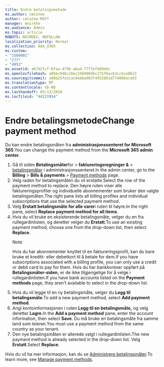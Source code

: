 ```yaml
---
title: Endre betalingsmetode
ms.author: cmcatee
author: cmcatee-MSFT
manager: mnirkhe
ms.audience: Admin
ms.topic: article
ROBOTS: NOINDEX, NOFOLLOW
localization_priority: Normal
ms.collection: Adm_O365
ms.custom:
- "1500001"
- "277"
- "4852"
ms.assetid: a67d2fcf-0faa-4796-a6a4-f7ffefd89e9c
ms.openlocfilehash: a0bbc046c28ec246090dbc275f6acb3ccbce8622
ms.sourcegitcommit: a98b25fa3cac9ebba983f4932881d774880aca93
ms.translationtype: MT
ms.contentlocale: nb-NO
ms.lasthandoff: 05/13/2020
ms.locfileid: "44221954"
---
```

# <a name="change-payment-method"></a><span data-ttu-id="ac9d7-102">Endre betalingsmetode</span><span class="sxs-lookup"><span data-stu-id="ac9d7-102">Change payment method</span></span>

<span data-ttu-id="ac9d7-103">Du kan endre betalingsmåten fra **administrasjonssenteret for Microsoft 365**.</span><span class="sxs-lookup"><span data-stu-id="ac9d7-103">You can change the payment method from the **Microsoft 365 admin center**.</span></span>
  
1. <span data-ttu-id="ac9d7-104">Gå til siden **Betalingsmåter**for  >  **faktureringsregninger &**  >  [betalingsmåter](https://go.microsoft.com/fwlink/p/?linkid=2018806) i administrasjonssenteret.</span><span class="sxs-lookup"><span data-stu-id="ac9d7-104">In the admin center, go to the **Billing** > **Bills & payments** > [Payment methods](https://go.microsoft.com/fwlink/p/?linkid=2018806) page.</span></span>
2. <span data-ttu-id="ac9d7-105">Velg raden for betalingsmåten du vil erstatte.</span><span class="sxs-lookup"><span data-stu-id="ac9d7-105">Select the row of the payment method to replace.</span></span> <span data-ttu-id="ac9d7-106">Den høyre ruten viser alle faktureringsprofiler og individuelle abonnementer som bruker den valgte betalingsmåten.</span><span class="sxs-lookup"><span data-stu-id="ac9d7-106">The right pane lists all billing profiles and individual subscriptions that use the selected payment method.</span></span>
3. <span data-ttu-id="ac9d7-107">Velg **Erstatt betalingsmåte for alle varer**i ruten til høyre.</span><span class="sxs-lookup"><span data-stu-id="ac9d7-107">In the right pane, select **Replace payment method for all items**.</span></span>
4. <span data-ttu-id="ac9d7-108">Hvis du vil bruke en eksisterende betalingsmåte, velger du en fra rullegardinlisten, og deretter velger du **Erstatt**.</span><span class="sxs-lookup"><span data-stu-id="ac9d7-108">To use an existing payment method, choose one from the drop-down list, then select **Replace**.</span></span>
    > [!NOTE]
    > <span data-ttu-id="ac9d7-109">Hvis du har abonnementer knyttet til en faktureringsprofil, kan du bare bruke et kreditt- eller debetkort til å betale for dem.</span><span class="sxs-lookup"><span data-stu-id="ac9d7-109">If you have subscriptions associated with a billing profile, you can only use a credit or debit card to pay for them.</span></span> <span data-ttu-id="ac9d7-110">Hvis du har bankkontoer oppført på **Betalingsmåter-siden,** er de ikke tilgjengelige for å velge i rullegardinlisten.</span><span class="sxs-lookup"><span data-stu-id="ac9d7-110">If you have bank accounts listed on the **Payment methods** page, they aren't available to select in the drop-down list.</span></span>
5. <span data-ttu-id="ac9d7-111">Hvis du vil legge til en ny betalingsmåte, velger du **Legg til betalingsmåte**.</span><span class="sxs-lookup"><span data-stu-id="ac9d7-111">To add a new payment method, select **Add payment method**.</span></span>
6. <span data-ttu-id="ac9d7-112">Angi kontoinformasjonen i ruten **Legg til en betalingsmåte,** og velg deretter **Lagre**.</span><span class="sxs-lookup"><span data-stu-id="ac9d7-112">In the **Add a payment method** pane, enter the account information, then select **Save**.</span></span> <span data-ttu-id="ac9d7-113">Du må bruke en betalingsmåte fra samme land som leieren.</span><span class="sxs-lookup"><span data-stu-id="ac9d7-113">You must use a payment method from the same country as your tenant.</span></span>
7. <span data-ttu-id="ac9d7-114">Den nye betalingsmåten er allerede valgt i rullegardinlisten.</span><span class="sxs-lookup"><span data-stu-id="ac9d7-114">The new payment method is already selected in the drop-down list.</span></span> <span data-ttu-id="ac9d7-115">Velg **Erstatt**.</span><span class="sxs-lookup"><span data-stu-id="ac9d7-115">Select **Replace**.</span></span>

<span data-ttu-id="ac9d7-116">Hvis du vil ha mer informasjon, kan du se [Administrere betalingsmåter](https://docs.microsoft.com/microsoft-365/commerce/billing-and-payments/manage-payment-methods).</span><span class="sxs-lookup"><span data-stu-id="ac9d7-116">To learn more, see [Manage payment methods](https://docs.microsoft.com/microsoft-365/commerce/billing-and-payments/manage-payment-methods).</span></span>